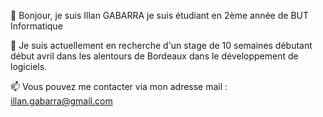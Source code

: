 👋 Bonjour, je suis Illan GABARRA je suis étudiant en 2ème année de BUT Informatique

👀 Je suis actuellement en recherche d'un stage de 10 semaines débutant début avril dans les alentours de Bordeaux dans le développement de logiciels.

📫 Vous pouvez me contacter via mon adresse mail : illan.gabarra@gmail.com
